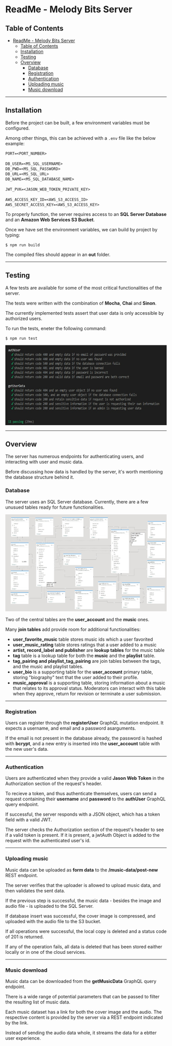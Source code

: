 # ReadMe - Melody Bits Server

## Table of Contents

- [ReadMe - Melody Bits Server](#readme---melody-bits-server)
  - [Table of Contents](#table-of-contents)
  - [Installation](#installation)
  - [Testing](#testing)
  - [Overview](#overview)
    - [Database](#database)
    - [Registration](#registration)
    - [Authentication](#authentication)
    - [Uploading music](#uploading-music)
    - [Music download](#music-download)

---

## Installation

Before the project can be built, a few environment variables must be configured.

Among other things, this can be achieved with a `.env` file like the below example:

``` env
PORT=<PORT_NUMBER>

DB_USER=<MS_SQL_USERNAME>
DB_PWD=<MS_SQL_PASSWORD>
DB_URL=<MS_SQL_URL>
DB_NAME=<MS_SQL_DATABASE_NAME>

JWT_PVK=<JASON_WEB_TOKEN_PRIVATE_KEY>

AWS_ACCESS_KEY_ID=<AWS_S3_ACCESS_ID>
AWS_SECRET_ACCESS_KEY=<AWS_S3_ACCESS_KEY>
```

To properly function, the server requires access to an **SQL Server Database** and an **Amazon Web Services S3 Bucket**.

Once we have set the environment variables, we can build by project by typing:

```
$ npm run build
```

The compiled files should appear in an **out** folder.

---

## Testing

A few tests are available for some of the most critical functionalities of the server.

The tests were written with the combination of **Mocha**, **Chai** and **Sinon**.

The currently implemented tests assert that user data is only accessible by authorized users.

To run the tests, eneter the following command:

```
$ npm run test
```

<img src="./readme_img/mb-tests.jpg" height="250">

---

## Overview

The server has numerous endpoints for authenticating users, and interacting with user and music data.

Before discussing how data is handled by the server, it's worth mentioning the database structure behind it.

### Database

The server uses an SQL Server database. Currently, there are a few unusued tables ready for future functionalities.

<img src="./readme_img/mb-Table-Relations.jpg">

Two of the central tables are the **user_account** and the **music** ones.

Many **join tables** add provide room for additional functionalities:

- **user_favorite_music** table stores music ids which a user favorited
- **user_music_rating** table stores ratings that a user added to a music
- **artist, record_label and publisher** are **lookup tables** for the music table
- **tag** table is a lookup table for both the **music** and the **playlist** table.
- **tag_pairing and playlist_tag_pairing** are join tables between the tags, and the music and playlist tables.
- **user_bio** is a supporting table for the **user_account** primary table, storing "biography" text that the user added to their profile.
- **music_approval** is a supporting table, storing information about a music that relates to its approval status. Moderators can interact with this table when they approve, return for revision or terminate a user submission.

---

### Registration

Users can register through the **registerUser** GraphQL mutation endpoint. It expects a username, and email and a password asarguments.

If the email is not present in the database already, the password is hashed with **bcrypt**, and a new entry is inserted into the **user_account** table with the new user's data.

---

### Authentication

Users are authenticated when they provide a valid **Jason Web Token** in the Authorization section of the request's header.

To recieve a token, and thus authenticate themselves, users can send a request containing their **username** and **password** to the **authUser** GraphQL query endpoint.

If successful, the server responds with a JSON object, which has a token field with a valid JWT.

The server checks the Authorization section of the request's header to see if a valid token is present. If it is present, a jwtAuth Object is added to the request with the authenticated user's id.

---

### Uploading music

Music data can be uploaded as **form data** to the **/music-data/post-new** REST endpoint.

The server verifies that the uploader is allowed to upload music data, and then validates the sent data.

If the previous step is successful, the music data - besides the image and audio file - is uploaded to the SQL Server.

If database insert was successful, the cover image is compressed, and uploaded with the audio file to the S3 bucket.

If all operations were successful, the local copy is deleted and a status code of 201 is returned.

If any of the operation fails, all data is deleted that has been stored eaither locally or in one of the cloud services.

---

### Music download

Music data can be downloaded from the **getMusicData** GraphQL query endpoint.

There is a wide range of potential parameters that can be passed to filter the resulting list of music data.

Each music dataset has a link for both the cover image and the audio. The respective content is provided by the server via a REST endpoint indicated by the link.

Instead of sending the audio data whole, it streams the data for a ebtter user experience.